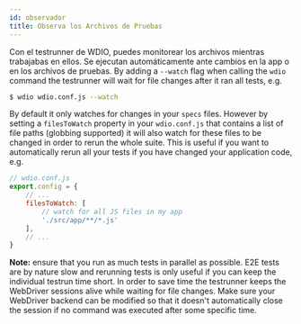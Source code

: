 ```yaml
---
id: observador
title: Observa los Archivos de Pruebas
---
```

Con el testrunner de WDIO, puedes monitorear los archivos mientras trabajabas en ellos. Se ejecutan automáticamente ante cambios en la app o en los archivos de pruebas. By adding a `--watch` flag when calling the `wdio` command the testrunner will wait for file changes after it ran all tests, e.g.

```sh
$ wdio wdio.conf.js --watch
```

By default it only watches for changes in your `specs` files. However by setting a `filesToWatch` property in your `wdio.conf.js` that contains a list of file paths (globbing supported) it will also watch for these files to be changed in order to rerun the whole suite. This is useful if you want to automatically rerun all your tests if you have changed your application code, e.g.

```js
// wdio.conf.js
export.config = {
    // ...
    filesToWatch: [
        // watch for all JS files in my app
        './src/app/**/*.js'
    ],
    // ...
}
```

**Note:** ensure that you run as much tests in parallel as possible. E2E tests are by nature slow and rerunning tests is only useful if you can keep the individual testrun time short. In order to save time the testrunner keeps the WebDriver sessions alive while waiting for file changes. Make sure your WebDriver backend can be modified so that it doesn't automatically close the session if no command was executed after some specific time.